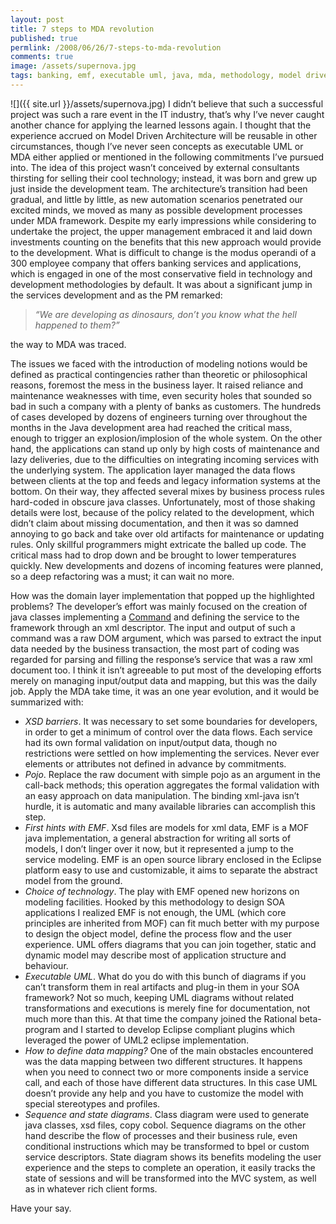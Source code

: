 ```yaml
---
layout: post
title: 7 steps to MDA revolution
published: true
permlink: /2008/06/26/7-steps-to-mda-revolution
comments: true
image: /assets/supernova.jpg
tags: banking, emf, executable uml, java, mda, methodology, model driven architecture, SOA, uml, uml2
---
```

![]({{ site.url }}/assets/supernova.jpg)
I didn’t believe that such a successful project was such a rare event in the IT industry, that’s why I’ve never caught another chance for applying the learned lessons again. I thought that the experience accrued on Model Driven Architecture will be reusable in other circumstances, though I’ve never seen concepts as executable UML or MDA either applied or mentioned in the following commitments I’ve pursued into.
The idea of this project wasn’t conceived by external consultants thirsting for selling their cool technology; instead, it was born and grew up just inside the development team. The architecture’s transition had been gradual, and little by little, as new automation scenarios penetrated our excited minds, we moved as many as possible development processes under MDA framework.
Despite my early impressions while considering to undertake the project, the upper management embraced it and laid down investments counting on the benefits that this new approach would provide to the development.
What is difficult to change is the modus operandi of a 300 employee company that offers banking services and applications, which is engaged in one of the most conservative field in technology and development methodologies by default. It was about a significant jump in the services development and as the PM remarked:
>_“We are developing as dinosaurs, don’t you know what the hell happened to them?”_

the way to MDA was traced.

The issues we faced with the introduction of modeling notions would be defined as practical contingencies rather than theoretic or philosophical reasons, foremost the mess in the business layer. It raised reliance and maintenance weaknesses with time, even security holes that sounded so bad in such a company with a plenty of  banks as customers.
The hundreds of cases developed by dozens of engineers turning over throughout the months in the Java development area had reached the critical mass, enough to trigger an explosion/implosion of the whole system. On the other hand, the applications can stand up only by high costs of maintenance and lazy deliveries, due to the difficulties on integrating incoming services with the underlying system.
The application layer managed the data flows between clients at the top and feeds and legacy information systems at the bottom. On their way, they affected several mixes by business process rules hard-coded in obscure java classes. Unfortunately, most of those shaking details were lost, because of the policy related to the development, which didn’t claim about missing documentation, and then it was so damned annoying to go back and take over old artifacts for maintenance or updating rules. Only skillful programmers might extricate the balled up code. The critical mass had to drop down and be brought to lower temperatures quickly. New developments and dozens of  incoming features were planned, so a deep refactoring was a must; it can wait no more.

How was the domain layer implementation that popped up the highlighted problems?
The developer’s effort was mainly focused on the creation of java classes implementing a [Command](http://en.wikipedia.org/wiki/Command_pattern) and defining the service to the framework through an xml descriptor. The input and output of such a command was a raw DOM argument, which was parsed to extract the input data needed by the business transaction, the most part of coding was regarded for parsing and filling the response’s service that was a raw xml document too. I think it isn’t agreeable to put most of the developing efforts merely on managing input/output data and mapping, but this was the daily job.
Apply the MDA take time, it was an one year evolution, and it would be summarized with:


- *XSD barriers*. It was necessary to set some boundaries for developers, in order to get a minimum of control over the data flows. Each service had its own formal validation on input/output data, though no restrictions were settled on how implementing the services. Never ever elements or attributes not defined in advance by commitments.
- *Pojo*. Replace the raw document with simple pojo as an argument in the call-back methods; this operation aggregates the formal validation with an easy approach on data manipulation. The binding xml-java isn’t hurdle, it is automatic and many available libraries can accomplish this step.
- *First hints with EMF*. Xsd files are models for xml data, EMF is a MOF java implementation, a general abstraction for writing all sorts of models, I don’t linger over it now, but it represented a jump to the service modeling. EMF is an open source library enclosed in the Eclipse platform easy to use and customizable, it aims to separate the abstract model from the ground.
- *Choice of technology*. The play with EMF opened new horizons on modeling facilities. Hooked by this methodology to design SOA applications I realized EMF is not enough, the UML (which core principles are inherited from MOF) can fit much better with my purpose to design the object model, define the process flow and the user experience. UML offers diagrams that you can join together, static and dynamic model may describe most of application structure and behaviour.
- *Executable UML*. What do you do with this bunch of diagrams if you can’t transform them in real artifacts and plug-in them in your SOA framework? Not so much, keeping UML diagrams without related transformations and executions is merely fine for documentation, not much more than this. At that time the company joined the Rational beta-program and I started to develop Eclipse compliant plugins which leveraged the power of UML2 eclipse implementation.
- *How to define data mapping?* One of the main obstacles encountered was the data mapping between two different structures. It happens when you need to connect two or more components inside a service call, and each of those have different data structures. In this case UML doesn’t provide any help and you have to customize the model with special stereotypes and profiles.
- *Sequence and state diagrams*. Class diagram were used to generate java classes, xsd files, copy cobol. Sequence diagrams on the other hand describe the flow of processes and their business rule, even conditional instructions which may be transformed to bpel or custom service descriptors. State diagram shows its benefits modeling the user experience and the steps to complete an operation, it easily tracks the state of sessions and will be transformed into the MVC system, as well as in whatever rich client forms.

Have your say.
